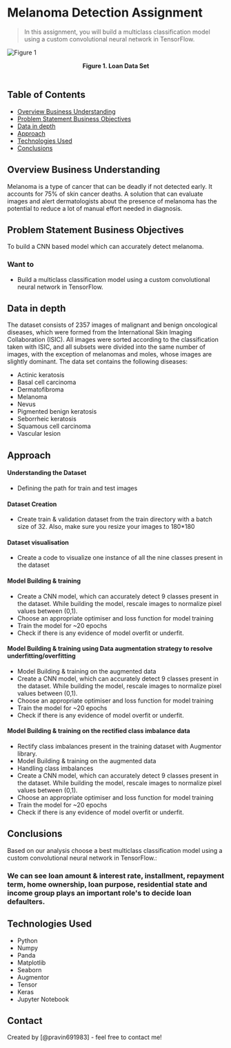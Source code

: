 # Melanoma Detection Assignment

> In this assignment, you will build a multiclass classification model using a custom convolutional neural network in TensorFlow.

<p>
<img src ="https://cdn.upgrad.com/UpGrad/temp/7afbce98-8ecc-41c6-96d8-981cba7d343f/Loan_image.png" alt='Figure 1'>
<center> <b>Figure 1. Loan Data Set</b> </center> 
 </br>  
</p>

## Table of Contents

- [Overview Business Understanding](#overview-business-understanding)
- [Problem Statement Business Objectives](#problem-statement-business-objectives)
- [Data in depth](#data-in-depth)
- [Approach](#approach)
- [Technologies Used](#technologies-used)
- [Conclusions](#conclusions)

<!-- You can include any other section that is pertinent to your problem -->

## Overview Business Understanding

Melanoma is a type of cancer that can be deadly if not detected early. It accounts for 75% of skin cancer deaths. A solution that can evaluate images and alert dermatologists about the presence of melanoma has the potential to reduce a lot of manual effort needed in diagnosis.

## Problem Statement Business Objectives

To build a CNN based model which can accurately detect melanoma.

### Want to

- Build a multiclass classification model using a custom convolutional neural network in TensorFlow.

## Data in depth

The dataset consists of 2357 images of malignant and benign oncological diseases, which were formed from the International Skin Imaging Collaboration (ISIC). All images were sorted according to the classification taken with ISIC, and all subsets were divided into the same number of images, with the exception of melanomas and moles, whose images are slightly dominant.
The data set contains the following diseases:

- Actinic keratosis
- Basal cell carcinoma
- Dermatofibroma
- Melanoma
- Nevus
- Pigmented benign keratosis
- Seborrheic keratosis
- Squamous cell carcinoma
- Vascular lesion

## Approach

#### Understanding the Dataset

- Defining the path for train and test images

#### Dataset Creation

- Create train & validation dataset from the train directory with a batch size of 32. Also, make sure you resize your images to 180\*180

#### Dataset visualisation

- Create a code to visualize one instance of all the nine classes present in the dataset

#### Model Building & training

- Create a CNN model, which can accurately detect 9 classes present in the dataset. While building the model, rescale images to normalize pixel values between (0,1).
- Choose an appropriate optimiser and loss function for model training
- Train the model for ~20 epochs
- Check if there is any evidence of model overfit or underfit.

#### Model Building & training using Data augmentation strategy to resolve underfitting/overfitting

- Model Building & training on the augmented data
- Create a CNN model, which can accurately detect 9 classes present in the dataset. While building the model, rescale images to normalize pixel values between (0,1).
- Choose an appropriate optimiser and loss function for model training
- Train the model for ~20 epochs
- Check if there is any evidence of model overfit or underfit.

#### Model Building & training on the rectified class imbalance data

- Rectify class imbalances present in the training dataset with Augmentor library.
- Model Building & training on the augmented data
- Handling class imbalances
- Create a CNN model, which can accurately detect 9 classes present in the dataset. While building the model, rescale images to normalize pixel values between (0,1).
- Choose an appropriate optimiser and loss function for model training
- Train the model for ~20 epochs
- Check if there is any evidence of model overfit or underfit.

<!-- You don't have to answer all the questions - just the ones relevant to your project. -->

## Conclusions

Based on our analysis choose a best multiclass classification model using a custom convolutional neural network in TensorFlow.:

### We can see loan amount & interest rate, installment, repayment term, home ownership, loan purpose, residential state and income group plays an important role's to decide loan defaulters.

<!-- You don't have to answer all the questions - just the ones relevant to your project. -->

## Technologies Used

- Python
- Numpy
- Panda
- Matplotlib
- Seaborn
- Augmentor
- Tensor
- Keras
- Jupyter Notebook

<!-- As the libraries versions keep on changing, it is recommended to mention the version of library used in this project -->

## Contact

Created by [@pravin691983] - feel free to contact me!

<!-- Optional -->
<!-- ## License -->
<!-- This project is open source and available under the [... License](). -->

<!-- You don't have to include all sections - just the one's relevant to your project -->

